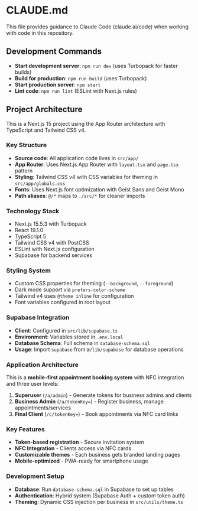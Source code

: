 # CLAUDE.md

This file provides guidance to Claude Code (claude.ai/code) when working with code in this repository.

## Development Commands

- **Start development server**: `npm run dev` (uses Turbopack for faster builds)
- **Build for production**: `npm run build` (uses Turbopack)
- **Start production server**: `npm start`
- **Lint code**: `npm run lint` (ESLint with Next.js rules)

## Project Architecture

This is a Next.js 15 project using the App Router architecture with TypeScript and Tailwind CSS v4.

### Key Structure
- **Source code**: All application code lives in `src/app/`
- **App Router**: Uses Next.js App Router with `layout.tsx` and `page.tsx` pattern
- **Styling**: Tailwind CSS v4 with CSS variables for theming in `src/app/globals.css`
- **Fonts**: Uses Next.js font optimization with Geist Sans and Geist Mono
- **Path aliases**: `@/*` maps to `./src/*` for cleaner imports

### Technology Stack
- Next.js 15.5.3 with Turbopack
- React 19.1.0
- TypeScript 5
- Tailwind CSS v4 with PostCSS
- ESLint with Next.js configuration
- Supabase for backend services

### Styling System
- Custom CSS properties for theming (`--background`, `--foreground`)
- Dark mode support via `prefers-color-scheme`
- Tailwind v4 uses `@theme inline` for configuration
- Font variables configured in root layout

### Supabase Integration
- **Client**: Configured in `src/lib/supabase.ts`
- **Environment**: Variables stored in `.env.local`
- **Database Schema**: Full schema in `database-schema.sql`
- **Usage**: Import `supabase` from `@/lib/supabase` for database operations

### Application Architecture
This is a **mobile-first appointment booking system** with NFC integration and three user levels:

1. **Superuser** (`/a/admin`) - Generate tokens for business admins and clients
2. **Business Admin** (`/a/tokenKey=`) - Register business, manage appointments/services
3. **Final Client** (`/c/tokenKey=`) - Book appointments via NFC card links

### Key Features
- **Token-based registration** - Secure invitation system
- **NFC Integration** - Clients access via NFC cards
- **Customizable themes** - Each business gets branded landing pages
- **Mobile-optimized** - PWA-ready for smartphone usage

### Development Setup
- **Database**: Run `database-schema.sql` in Supabase to set up tables
- **Authentication**: Hybrid system (Supabase Auth + custom token auth)
- **Theming**: Dynamic CSS injection per business in `src/utils/theme.ts`